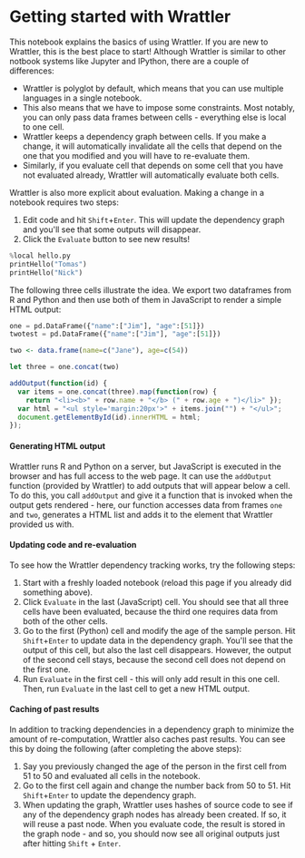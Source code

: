 # Getting started with Wrattler

This notebook explains the basics of using Wrattler. If you are new to
Wrattler, this is the best place to start!
Although Wrattler is similar to other notbook systems like Jupyter and IPython, 
there are a couple of differences:

 - Wrattler is polyglot by default, which means that you can use multiple languages
   in a single notebook. 
 - This also means that we have to impose
   some constraints. Most notably, you can only pass data frames between cells - 
   everything else is local to one cell.
 - Wrattler keeps a dependency graph between cells. If you make a change, it will
   automatically invalidate all the cells that depend on the one that you modified
   and you will have to re-evaluate them. 
 - Similarly, if you evaluate cell that
   depends on some cell that you have not evaluated already, Wrattler will automatically
   evaluate both cells.

Wrattler is also more explicit about evaluation. Making a change in a notebook requires
two steps:

 1. Edit code and hit `Shift`+`Enter`. This will update the dependency graph and you'll
    see that some outputs will disappear.
 2. Click the `Evaluate` button to see new results!

```python
%local hello.py
printHello("Tomas")
printHello("Nick")
```

The following three cells illustrate the idea. We export two dataframes from R and Python
and then use both of them in JavaScript to render a simple HTML output:

```python
one = pd.DataFrame({"name":["Jim"], "age":[51]})
twotest = pd.DataFrame({"name":["Jim"], "age":[51]})
```

```r
two <- data.frame(name=c("Jane"), age=c(54))
```

```javascript
let three = one.concat(two)
```

```javascript
addOutput(function(id) {
  var items = one.concat(three).map(function(row) { 
    return "<li><b>" + row.name + "</b> (" + row.age + ")</li>" });
  var html = "<ul style='margin:20px'>" + items.join("") + "</ul>";
  document.getElementById(id).innerHTML = html;
});
```

#### Generating HTML output

Wrattler runs R and Python on a server, but JavaScript is executed in the browser and has
full access to the web page. It can use the `addOutput` function (provided by Wrattler) to
add outputs that will appear below a cell. To do this, you call `addOutput` and give it a
function that is invoked when the output gets rendered - here, our function accesses data
from frames `one` and `two`, generates a HTML list and adds it to the element that Wrattler
provided us with.

#### Updating code and re-evaluation

To see how the Wrattler dependency tracking works, try the following steps:

 1. Start with a freshly loaded notebook (reload this page if you already did something above).
 2. Click `Evaluate` in the last (JavaScript) cell. You should see that all three cells have
    been evaluated, because the third one requires data from both of the other cells.
 3. Go to the first (Python) cell and modify the age of the sample person. Hit `Shift`+`Enter`
    to update data in the dependency graph. You'll see that the output of this cell, but
    also the last cell disappears. However, the output of the second cell stays, because the
    second cell does not depend on the first one.
 4. Run `Evaluate` in the first cell - this will only add result in this one cell. Then, run
    `Evaluate` in the last cell to get a new HTML output. 

#### Caching of past results

In addition to tracking dependencies in a dependency graph to minimize the amount
of re-computation, Wrattler also caches past results. You can see this by doing the
following (after completing the above steps):

 1. Say you previously changed the age of the person in the first cell from 51 to 50
    and evaluated all cells in the notebook.
 2. Go to the first cell again and change the number back from 50 to 51. Hit `Shift`+`Enter`
    to update the dependency graph.
 3. When updating the graph, Wrattler uses hashes of source code to see if any of the
    dependency graph nodes has already been created. If so, it will reuse a past node.
    When you evaluate code, the result is stored in the graph node - and so, you should
    now see all original outputs just after hitting  `Shift` + `Enter`.